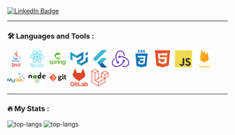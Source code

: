 <div id="header" align="center">
<!--   <img src="https://media1.giphy.com/media/v1.Y2lkPTc5MGI3NjExNW40dDZoYXdqeGFnbGlleDVmcml4dzNkdGQ1cjYwbXg0ODAzbTVtciZlcD12MV9pbnRlcm5hbF9naWZfYnlfaWQmY3Q9cw/5XBqgVhG5EWPc6oEno/giphy.gif" width="100" backgroundColor="white"/> -->
  
  <div id="badges" style="text-align: left;">
    <a href="https://www.linkedin.com/in/chong-wei-yang-270b2b1aa/">
      <img src="https://img.shields.io/badge/LinkedIn-black?style=for-the-badge&logo=linkedin&logoColor=white" alt="LinkedIn Badge"/>
    </a>
<!--     <a href="your-youtube-URL">
      <img src="https://img.shields.io/badge/YouTube-black?style=for-the-badge&logo=youtube&logoColor=white" alt="Youtube Badge"/>
    </a> -->
<!--     <div id="badges">
       <img src="https://komarev.com/ghpvc/?username=weiyang0412&style=flat-square&color=blue" alt=""/>
    </div> -->
  </div>
</div>

---
### :hammer_and_wrench: Languages and Tools :
<div id="header">
  <div>
    <img src="https://github.com/devicons/devicon/blob/master/icons/java/java-original-wordmark.svg" title="Java" alt="Java" width="40" height="40"/>&nbsp;
    <img src="https://github.com/devicons/devicon/blob/master/icons/react/react-original-wordmark.svg" title="React" alt="React" width="40" height="40"/>&nbsp;
    <img src="https://github.com/devicons/devicon/blob/master/icons/spring/spring-original-wordmark.svg" title="Spring" alt="Spring" width="40" height="40"/>&nbsp;
    <img src="https://github.com/devicons/devicon/blob/master/icons/materialui/materialui-original.svg" title="Material UI" alt="Material UI" width="40" height="40"/>&nbsp;
    <img src="https://github.com/devicons/devicon/blob/master/icons/flutter/flutter-original.svg" title="Flutter" alt="Flutter" width="40" height="40"/>&nbsp;
    <img src="https://github.com/devicons/devicon/blob/master/icons/redux/redux-original.svg" title="Redux" alt="Redux " width="40" height="40"/>&nbsp;
    <img src="https://github.com/devicons/devicon/blob/master/icons/css3/css3-plain-wordmark.svg"  title="CSS3" alt="CSS" width="40" height="40"/>&nbsp;
    <img src="https://github.com/devicons/devicon/blob/master/icons/html5/html5-original.svg" title="HTML5" alt="HTML" width="40" height="40"/>&nbsp;
    <img src="https://github.com/devicons/devicon/blob/master/icons/javascript/javascript-original.svg" title="JavaScript" alt="JavaScript" width="40" height="40"/>&nbsp;
    <img src="https://github.com/devicons/devicon/blob/master/icons/firebase/firebase-plain-wordmark.svg" title="Firebase" alt="Firebase" width="40" height="40"/>&nbsp;
    <img src="https://github.com/devicons/devicon/blob/master/icons/mysql/mysql-original-wordmark.svg" title="MySQL"  alt="MySQL" width="40" height="40"/>&nbsp;
    <img src="https://github.com/devicons/devicon/blob/master/icons/nodejs/nodejs-original-wordmark.svg" title="NodeJS" alt="NodeJS" width="40" height="40"/>&nbsp;
    <img src="https://github.com/devicons/devicon/blob/master/icons/git/git-original-wordmark.svg" title="Git" **alt="Git" width="40" height="40"/>&nbsp;
    <img src="https://github.com/devicons/devicon/blob/master/icons/gitlab/gitlab-plain-wordmark.svg" title="GitLab" alt="GitLab" width="40" height="40"/>&nbsp;
    <img src="https://github.com/devicons/devicon/blob/master/icons/laravel/laravel-original.svg" title="laravel" alt="laravel" width="40" height="40"/>&nbsp;
  </div>
</div>

---
### :fire: My Stats :
<img alt="top-langs" src="https://github-readme-streak-stats-olive-alpha.vercel.app?user=weiyang0412&theme=dark"/>
<img alt="top-langs" src="https://github-readme-stats.vercel.app/api/top-langs/?username=weiyang0412&layout=compact&theme=vision-friendly-dark"/>

